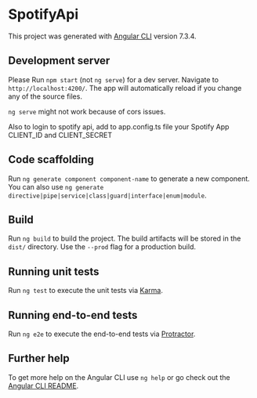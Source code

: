 # SpotifyApi

This project was generated with [Angular CLI](https://github.com/angular/angular-cli) version 7.3.4.

## Development server

Please Run `npm start` (not `ng serve`)  for a dev server. Navigate to `http://localhost:4200/`. The app will automatically reload if you change any of the source files.

`ng serve` might  not work because of cors issues.

Also to login to spotify api, add to app.config.ts file  your Spotify App CLIENT_ID and CLIENT_SECRET

## Code scaffolding

Run `ng generate component component-name` to generate a new component. You can also use `ng generate directive|pipe|service|class|guard|interface|enum|module`.

## Build

Run `ng build` to build the project. The build artifacts will be stored in the `dist/` directory. Use the `--prod` flag for a production build.

## Running unit tests

Run `ng test` to execute the unit tests via [Karma](https://karma-runner.github.io).

## Running end-to-end tests

Run `ng e2e` to execute the end-to-end tests via [Protractor](http://www.protractortest.org/).

## Further help

To get more help on the Angular CLI use `ng help` or go check out the [Angular CLI README](https://github.com/angular/angular-cli/blob/master/README.md).
